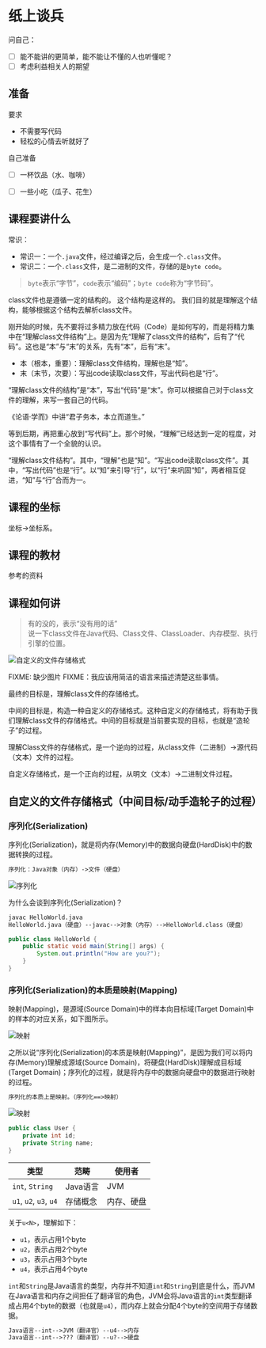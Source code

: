 # 纸上谈兵



问自己：

- [ ] 能不能讲的更简单，能不能让不懂的人也听懂呢？
- [ ] 考虑利益相关人的期望

## 准备

要求

- 不需要写代码
- 轻松的心情去听就好了

自己准备

- [ ] 一杯饮品（水、咖啡）
- [ ] 一些小吃（瓜子、花生）



## 课程要讲什么

常识：

- 常识一：一个`.java`文件，经过编译之后，会生成一个`.class`文件。
- 常识二：一个`.class`文件，是二进制的文件，存储的是`byte code`。

> `byte`表示“字节”，`code`表示“编码”；`byte code`称为“字节码”。

class文件也是遵循一定的结构的。
这个结构是这样的。
我们目的就是理解这个结构，能够根据这个结构去解析class文件。

刚开始的时候，先不要将过多精力放在代码（Code）是如何写的，而是将精力集中在“理解class文件结构”上。是因为先“理解了class文件的结构”，后有了“代码”。这也是“本”与“末”的关系，先有“本”，后有“末”。

- 本（根本，重要）：理解class文件结构，理解也是“知”。
- 末（末节，次要）：写出code读取class文件，写出代码也是“行”。

“理解class文件的结构”是“本”，写出“代码”是“末”。你可以根据自己对于class文件的理解，来写一套自己的代码。

《论语·学而》中讲“君子务本，本立而道生。”

等到后期，再把重心放到“写代码”上。那个时候，“理解”已经达到一定的程度，对这个事情有了一个全貌的认识。

“理解class文件结构”。其中，“理解”也是“知”。“写出code读取class文件”。其中，“写出代码”也是“行”。以“知”来引导“行”，以“行”来巩固“知”，两者相互促进，“知”与“行”合而为一。

## 课程的坐标

坐标->坐标系。



## 课程的教材

参考的资料

## 课程如何讲

> 有的没的，表示“没有用的话”  
> 说一下class文件在Java代码、Class文件、ClassLoader、内存模型、执行引擎的位置。


![自定义的文件存储格式](images/stair-chat.png)

FIXME: 缺少图片
FIXME：我应该用简洁的语言来描述清楚这些事情。

最终的目标是，理解class文件的存储格式。

中间的目标是，构造一种自定义的存储格式。这种自定义的存储格式，将有助于我们理解class文件的存储格式。中间的目标就是当前要实现的目标，也就是“造轮子”的过程。

理解Class文件的存储格式，是一个逆向的过程，从class文件（二进制）->源代码（文本）文件的过程。

自定义存储格式，是一个正向的过程，从明文（文本）->二进制文件过程。

## 自定义的文件存储格式（中间目标/动手造轮子的过程）

### 序列化(Serialization)

序列化(Serialization)，就是将内存(Memory)中的数据向硬盘(HardDisk)中的数据转换的过程。

```txt
序列化：Java对象（内存）->文件（硬盘）
```

![序列化](images/memory_harddisk.jpeg)

为什么会谈到序列化(Serialization)？

```txt
javac HelloWorld.java
HelloWorld.java（硬盘）--javac-->对象（内存）-->HelloWorld.class（硬盘）
```

```java
public class HelloWorld {
    public static void main(String[] args) {
        System.out.println("How are you?");
    }
}
```

### 序列化(Serialization)的本质是映射(Mapping)

映射(Mapping)，是源域(Source Domain)中的样本向目标域(Target Domain)中的样本的对应关系，如下图所示。

![映射](images/mapping-number.png)


之所以说“序列化(Serialization)的本质是映射(Mapping)”，是因为我们可以将内存(Memory)理解成源域(Source Domain)，将硬盘(HardDisk)理解成目标域(Target Domain)；序列化的过程，就是将内存中的数据向硬盘中的数据进行映射的过程。

```txt
序列化的本质上是映射。（序列化==>映射）
```

![映射](images/mapping-serialization.png)

```java
public class User {
    private int id;
    private String name;
}
```

| 类型                   | 范畴     | 使用者     |
| ---------------------- | -------- | ---------- |
| `int`, `String`        | Java语言 | JVM        |
| `u1`, `u2`, `u3`, `u4` | 存储概念 | 内存、硬盘 |

关于`u<N>`，理解如下：

- `u1`，表示占用1个byte
- `u2`，表示占用2个byte
- `u3`，表示占用3个byte
- `u4`，表示占用4个byte

`int`和`String`是Java语言的类型，内存并不知道`int`和`String`到底是什么，而JVM在Java语言和内存之间担任了翻译官的角色，JVM会将Java语言的`int`类型翻译成占用4个byte的数据（也就是`u4`），而内存上就会分配4个byte的空间用于存储数据。

```txt
Java语言--int-->JVM（翻译官）--u4-->内存
Java语言--int-->???（翻译官）--u?-->硬盘
```



